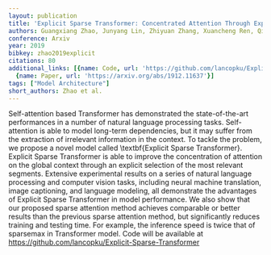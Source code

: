```yaml
---
layout: publication
title: 'Explicit Sparse Transformer: Concentrated Attention Through Explicit Selection'
authors: Guangxiang Zhao, Junyang Lin, Zhiyuan Zhang, Xuancheng Ren, Qi Su, Xu Sun
conference: Arxiv
year: 2019
bibkey: zhao2019explicit
citations: 80
additional_links: [{name: Code, url: 'https://github.com/lancopku/Explicit-Sparse-Transformer'},
  {name: Paper, url: 'https://arxiv.org/abs/1912.11637'}]
tags: ["Model Architecture"]
short_authors: Zhao et al.
---
```

Self-attention based Transformer has demonstrated the state-of-the-art
performances in a number of natural language processing tasks. Self-attention
is able to model long-term dependencies, but it may suffer from the extraction
of irrelevant information in the context. To tackle the problem, we propose a
novel model called \textbf\{Explicit Sparse Transformer\}. Explicit Sparse
Transformer is able to improve the concentration of attention on the global
context through an explicit selection of the most relevant segments. Extensive
experimental results on a series of natural language processing and computer
vision tasks, including neural machine translation, image captioning, and
language modeling, all demonstrate the advantages of Explicit Sparse
Transformer in model performance. We also show that our proposed sparse
attention method achieves comparable or better results than the previous sparse
attention method, but significantly reduces training and testing time. For
example, the inference speed is twice that of sparsemax in Transformer model.
Code will be available at
https://github.com/lancopku/Explicit-Sparse-Transformer
